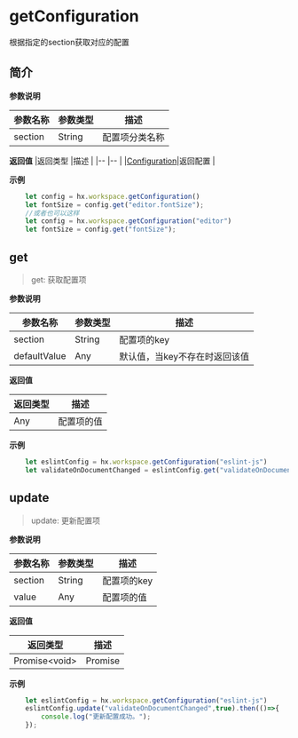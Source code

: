 # getConfiguration

根据指定的section获取对应的配置

## 简介

**参数说明**

|参数名称	|参数类型	|描述			|
|--			|--			|--				|
|section	|String		|配置项分类名称	|

**返回值**
|返回类型						|描述		|
|--								|--			|
|[Configuration](/ExtensionDocs/Api/workspace/onDidChangeConfiguration?id=configurationchangeevent)|返回配置	|

**示例**

``` javascript
    let config = hx.workspace.getConfiguration()
    let fontSize = config.get("editor.fontSize");
    //或者也可以这样
    let config = hx.workspace.getConfiguration("editor")
    let fontSize = config.get("fontSize");
```


## get

> get: 获取配置项

**参数说明**

|参数名称		|参数类型	|描述		|
|--				|--			|--			|
|section		|String		|配置项的key|
|defaultValue	|Any		|默认值，当key不存在时返回该值|

**返回值**

|返回类型	|描述		|
|--			|--			|
|Any		|配置项的值	|

**示例**
``` javascript
    let eslintConfig = hx.workspace.getConfiguration("eslint-js")
    let validateOnDocumentChanged = eslintConfig.get("validateOnDocumentChanged",false);
```

## update

> update: 更新配置项

**参数说明**

|参数名称	|参数类型	|描述		|
|--			|--			|--			|
|section	|String		|配置项的key|
|value		|Any		|配置项的值	|

**返回值**

|返回类型	|描述	|
|--			|--		|
|Promise&lt;void&gt;	|Promise	|

**示例**
``` javascript
    let eslintConfig = hx.workspace.getConfiguration("eslint-js")
    eslintConfig.update("validateOnDocumentChanged",true).then(()=>{
        console.log("更新配置成功。");
    });
```